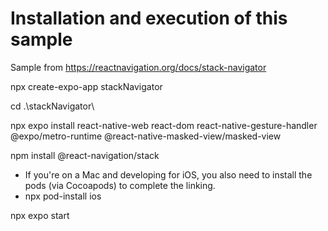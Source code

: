 # Installation and execution of this sample

Sample from https://reactnavigation.org/docs/stack-navigator


npx create-expo-app stackNavigator

cd .\stackNavigator\

npx expo install react-native-web react-dom react-native-gesture-handler @expo/metro-runtime @react-native-masked-view/masked-view

npm install @react-navigation/stack


- If you're on a Mac and developing for iOS, you also need to install the pods (via Cocoapods) to complete the linking.
- npx pod-install ios

npx expo start
